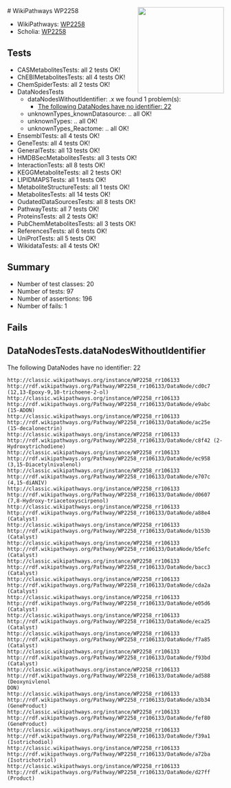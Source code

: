 <img style="float: right; width: 200px" src="https://upload.wikimedia.org/wikipedia/commons/thumb/8/83/Wplogo_with_text_500.png/640px-Wplogo_with_text_500.png" />
# WikiPathways WP2258

* WikiPathways: [WP2258](https://wikipathways.org/pathways/WP2258)
* Scholia: [WP2258](https://scholia.toolforge.org/wikipathways/WP2258)
## Tests
* CASMetabolitesTests: all 2 tests OK!
* ChEBIMetabolitesTests: all 4 tests OK!
* ChemSpiderTests: all 2 tests OK!
* DataNodesTests
    * dataNodesWithoutIdentifier: .x we found 1 problem(s):
        * [The following DataNodes have no identifier: 22](#8792c4b1)
    * unknownTypes_knownDatasource: .. all OK!
    * unknownTypes: .. all OK!
    * unknownTypes_Reactome: .. all OK!
* EnsemblTests: all 4 tests OK!
* GeneTests: all 4 tests OK!
* GeneralTests: all 13 tests OK!
* HMDBSecMetabolitesTests: all 3 tests OK!
* InteractionTests: all 8 tests OK!
* KEGGMetaboliteTests: all 2 tests OK!
* LIPIDMAPSTests: all 1 tests OK!
* MetaboliteStructureTests: all 1 tests OK!
* MetabolitesTests: all 14 tests OK!
* OudatedDataSourcesTests: all 8 tests OK!
* PathwayTests: all 7 tests OK!
* ProteinsTests: all 2 tests OK!
* PubChemMetabolitesTests: all 3 tests OK!
* ReferencesTests: all 6 tests OK!
* UniProtTests: all 5 tests OK!
* WikidataTests: all 4 tests OK!


## Summary

* Number of test classes: 20
* Number of tests: 97
* Number of assertions: 196
* Number of fails: 1

## Fails

<a name="8792c4b1" />

## DataNodesTests.dataNodesWithoutIdentifier

The following DataNodes have no identifier: 22
```
http://classic.wikipathways.org/instance/WP2258_rr106133 http://rdf.wikipathways.org/Pathway/WP2258_rr106133/DataNode/cd0c7 (12,13-Epoxy-9,10-trichoene-2-ol)
http://classic.wikipathways.org/instance/WP2258_rr106133 http://rdf.wikipathways.org/Pathway/WP2258_rr106133/DataNode/e9abc (15-ADON)
http://classic.wikipathways.org/instance/WP2258_rr106133 http://rdf.wikipathways.org/Pathway/WP2258_rr106133/DataNode/ac25e (15-decalonectrin)
http://classic.wikipathways.org/instance/WP2258_rr106133 http://rdf.wikipathways.org/Pathway/WP2258_rr106133/DataNode/c8f42 (2-Hydroxytrichodiene)
http://classic.wikipathways.org/instance/WP2258_rr106133 http://rdf.wikipathways.org/Pathway/WP2258_rr106133/DataNode/ec958 (3,15-Diacetylnivalenol)
http://classic.wikipathways.org/instance/WP2258_rr106133 http://rdf.wikipathways.org/Pathway/WP2258_rr106133/DataNode/e707c (4,15-diANIV)
http://classic.wikipathways.org/instance/WP2258_rr106133 http://rdf.wikipathways.org/Pathway/WP2258_rr106133/DataNode/d0607 (7,8-Hydroxy-triacetoxyscirpenol)
http://classic.wikipathways.org/instance/WP2258_rr106133 http://rdf.wikipathways.org/Pathway/WP2258_rr106133/DataNode/a88e4 (Catalyst)
http://classic.wikipathways.org/instance/WP2258_rr106133 http://rdf.wikipathways.org/Pathway/WP2258_rr106133/DataNode/b153b (Catalyst)
http://classic.wikipathways.org/instance/WP2258_rr106133 http://rdf.wikipathways.org/Pathway/WP2258_rr106133/DataNode/b5efc (Catalyst)
http://classic.wikipathways.org/instance/WP2258_rr106133 http://rdf.wikipathways.org/Pathway/WP2258_rr106133/DataNode/bacc3 (Catalyst)
http://classic.wikipathways.org/instance/WP2258_rr106133 http://rdf.wikipathways.org/Pathway/WP2258_rr106133/DataNode/cda2a (Catalyst)
http://classic.wikipathways.org/instance/WP2258_rr106133 http://rdf.wikipathways.org/Pathway/WP2258_rr106133/DataNode/e05d6 (Catalyst)
http://classic.wikipathways.org/instance/WP2258_rr106133 http://rdf.wikipathways.org/Pathway/WP2258_rr106133/DataNode/eca25 (Catalyst)
http://classic.wikipathways.org/instance/WP2258_rr106133 http://rdf.wikipathways.org/Pathway/WP2258_rr106133/DataNode/f7a85 (Catalyst)
http://classic.wikipathways.org/instance/WP2258_rr106133 http://rdf.wikipathways.org/Pathway/WP2258_rr106133/DataNode/f93bd (Catalyst)
http://classic.wikipathways.org/instance/WP2258_rr106133 http://rdf.wikipathways.org/Pathway/WP2258_rr106133/DataNode/ad588 (Deoxynivlenol
DON)
http://classic.wikipathways.org/instance/WP2258_rr106133 http://rdf.wikipathways.org/Pathway/WP2258_rr106133/DataNode/a3b34 (GeneProduct)
http://classic.wikipathways.org/instance/WP2258_rr106133 http://rdf.wikipathways.org/Pathway/WP2258_rr106133/DataNode/fef80 (GeneProduct)
http://classic.wikipathways.org/instance/WP2258_rr106133 http://rdf.wikipathways.org/Pathway/WP2258_rr106133/DataNode/f39a1 (Isotrichodiol)
http://classic.wikipathways.org/instance/WP2258_rr106133 http://rdf.wikipathways.org/Pathway/WP2258_rr106133/DataNode/a72ba (Isotrichotriol)
http://classic.wikipathways.org/instance/WP2258_rr106133 http://rdf.wikipathways.org/Pathway/WP2258_rr106133/DataNode/d27ff (Product)
```

